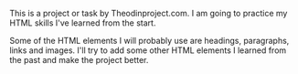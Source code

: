 This is a project or task by Theodinproject.com.
I am going to practice my HTML skills I've learned from the start.

Some of the HTML elements I will probably use are headings, paragraphs, links and images. I'll try to add some other HTML elements I learned from the past and make the project better.